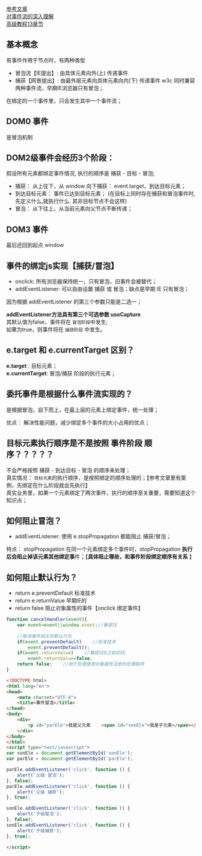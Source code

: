 [参考文章](https://www.cnblogs.com/Chen-XiaoJun/p/6210987.html)  
[对事件流的深入理解](https://zhuanlan.zhihu.com/p/114276880)  
[高级教程13章节]()



## 基本概念  
有事件作用于节点时，有两种类型
 * 冒泡流【IE提出】: 由具体元素向外(上) 传递事件
 * 捕获【网景提出】: 由最外层元素向具体元素向内(下) 传递事件
w3c 同时兼容两种事件流，早期IE浏览器只有冒泡； 

在绑定的一个事件里，只会发生其中一个事件流；

## DOM0 事件
是冒泡机制

## DOM2级事件会经历3个阶段： 
假设所有元素都绑定事件情况, 执行的顺序是 捕获 - 目标 - 冒泡;
- 捕获： 从上往下，从 window 向下捕获： event.target，到达目标元素；  
- 到达目标元素： 事件已达到目标元素；  (在目标上同时存在捕获和冒泡事件时, 先定义什么,就执行什么. 其非目标节点不会这样)
- 冒泡： 从下往上，从当前元素向父节点不断传递；

## DOM3 事件

最后还回到起点 window
## 事件的绑定js实现【捕获/冒泡】
- onclick: 所有浏览器保持统一，只有冒泡，旧事件会被替代；  
- addEventListener: 可以自由设置 捕获 或 冒泡；缺点是早期 IE 只有冒泡；

因为根据 addEventListener 的第三个参数只能是二选一；  

**addEventListener方法具有第三个可选参数 useCapture**  
其默认值为false，事件将在 `冒泡阶段`中发生;  
如果为true，则事件将在 `捕获阶段` 中发生。


## e.target 和 e.currentTarget 区别？
**e.target** : 目标元素；  
**e.currentTarget**: 冒泡/捕获 阶段的执行元素；

## 委托事件是根据什么事件流实现的？

是根据冒泡，自下而上，在最上层的元素上绑定事件，统一处理；    

优点： 解决性能问题，减少绑定多个事件的大小占用的优点；


## 目标元素执行顺序是不是按照 事件阶段 顺序？？？？？
不会严格按照 捕获 - 到达目标 - 冒泡 的顺序来处理；  
真实情况： `目标元素`的执行顺序，是按照绑定的顺序处理的；【参考文章里有案例，先绑定在什么阶段就会先执行】   
真实业务里，如果一个元素绑定了两次事件，执行的顺序至关重要，需要知道这个知识点；   

## 如何阻止冒泡？
- addEventListener: 使用 e.stopPropagation 都能阻止 捕获/冒泡；

特点： stopPropagation 在同一个元素绑定多个事件时，stopPropagation **执行后会阻止掉该元素其他绑定事**件；【**具体阻止哪些，和事件阶段绑定顺序有关系** 】


## 如何阻止默认行为？
- return e.preventDefault    标准技术
- return e.returnValue     早期IE的
- return false 阻止对象属性的事件【onclick 绑定事件】

```js
function cancelHandler(event){
    var event=event||window.event;//兼容IE
    
    //取消事件相关的默认行为
    if(event.preventDefault)    //标准技术
        event.preventDefault();
    if(event.returnValue)    //兼容IE9之前的IE
        event.returnValue=false;
    return false;    //用于处理使用对象属性注册的处理程序
}
```



```html
<!DOCTYPE html>
<html lang="en">
<head>
    <meta charset="UTF-8">
    <title>事件冒泡</title>
</head>
<body>
    <div>
        <p id="parEle">我是父元素    <span id="sonEle">我是子元素</span></p>
    </div>
</body>
</html>
<script type="text/javascript">
var sonEle = document.getElementById('sonEle');
var parEle = document.getElementById('parEle');

parEle.addEventListener('click', function () {
    alert('父级 冒泡');
}, false);
parEle.addEventListener('click', function () {
    alert('父级 捕获');
}, true);

sonEle.addEventListener('click', function () {
    alert('子级冒泡');
}, false);
sonEle.addEventListener('click', function () {
    alert('子级捕获');
}, true);

</script>

```